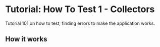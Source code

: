 Tutorial: How To Test 1 - Collectors
==========================================
Tutorial 101 on how to test, finding errors to make the application works.

## How it works
